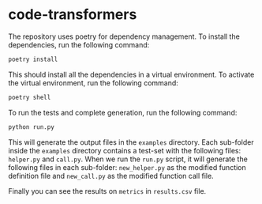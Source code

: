 # code-transformers

The repository uses poetry for dependency management. To install the dependencies, run the following command:

```bash
poetry install
```
This should install all the dependencies in a virtual environment. To activate the virtual environment, run the following command:

```bash
poetry shell
```

To run the tests and complete generation, run the following command:
```bash
python run.py
```

This will generate the output files in the `examples` directory. Each sub-folder inside the `examples` directory contains a test-set with the following files: `helper.py` and `call.py`.
When we run the `run.py` script, it will generate the following files in each sub-folder: `new_helper.py` as the modified function definition file and `new_call.py` as the modified function call file.

Finally you can see the results on `metrics` in `results.csv` file.